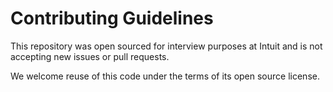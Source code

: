 # Contributing Guidelines

This repository was open sourced for interview purposes at Intuit and is not accepting new issues or pull requests.

We welcome reuse of this code under the terms of its open source license.

